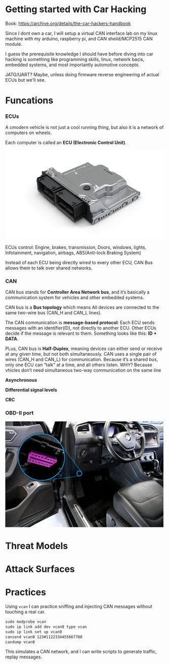 # Getting started with Car Hacking 

Book: https://archive.org/details/the-car-hackers-handbook

Since I dont own a car, I will setup a virtual CAN interface lab on my linux machine with my arduino, raspberry pi, and CAN sheild/MCP2515 CAN module.

I guess the prerequisite knowledge I should have before diving into car hacking is something like programming skills, linux, network bacis, embedded systems, and most importantly automotive concepts.

JATG/UART? Maybe, unless doing firmware reverse engineering of actual ECUs but we'll see.

# Funcations 

### ECUs

A cmodern vehicle is not just a cool running thing, but also it is a network of computers on wheels.

Each computer is called an **ECU (Electronic Control Unit)**.

<img src="/images/ecu.jpg" width="500">

ECUs control: Engine, brakes, transmission, Doors, windows, lights, Infotainment, navigation, airbags, ABS(Anti-lock Braking System)

Instead of each ECU being directly wired to every other ECU, CAN Bus allows them to talk over shared networks.

### CAN

CAN bus stands for **Controller Area Network bus**, and it’s basically a communication system for vehicles and other embedded systems.

CAN bus is a **Bus topology** which means All devices are connected to the same two-wire bus (CAN_H and CAN_L lines). 

The CAN communication is **message-based protocol**: Each ECU sends messages with an identifier(ID), not directly to another ECU. Other ECUs decide if the message is relevant to them. Something looks like this: **ID + DATA**.

PLus, CAN bus is **Half-Duplex**, meaning devices can either send or receive at any given time, but not both simultaneously. CAN uses a single pair of wires (CAN_H and CAN_L) for communication. Because it’s a shared bus, only one ECU can “talk” at a time, and all others listen. WHY? Because vhicles don’t need simultaneous two-way communication on the same line

**Asynchronous**

**Differential signal levels**

**CRC**





### OBD-II port

<img src="/images/obd2port.jpg" width="500">


# Threat Models

# Attack Surfaces

# Practices
Using `vcan` I can practice sniffing and injecting CAN messages without touching a real car.

```
sudo modprobe vcan
sudo ip link add dev vcan0 type vcan
sudo ip link set up vcan0
cansend vcan0 123#1122334455667788
candump vcan0
```

This simulates a CAN network, and I can write scripts to generate traffic, replay messages.


